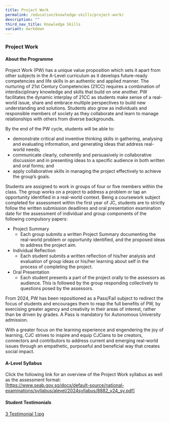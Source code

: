 ```yaml
---
title: Project Work
permalink: /education/knowledge-skills/project-work/
description: ""
third_nav_title: Knowledge Skills
variant: markdown
---
```

### **Project Work**
#### **About the Programme**
Project Work (PW) has a unique value proposition which sets it apart from other subjects in the A-Level curriculum as it develops future-ready competencies and life skills in an authentic and applied manner. The nurturing of 21st Century Competencies (21CC) requires a combination of interdisciplinary knowledge and skills that build on one another. PW facilitates the dynamic interplay of 21CC as students make sense of a real-world issue, share and embrace multiple perspectives to build new understanding and solutions. Students also grow as individuals and responsible members of society as they collaborate and learn to manage relationships with others from diverse backgrounds.

By the end of the PW cycle, students will be able to:
 - demonstrate critical and inventive thinking skills in gathering, analysing and evaluating information, and generating ideas that address real-world needs;
 - communicate clearly, coherently and persuasively in collaborative discussion and in presenting ideas to a specific audience in both written and oral forms; and
 - apply collaborative skills in managing the project effectively to achieve the group’s goals.
 
Students are assigned to work in groups of four or five members within the class. The group works on a project to address a problem or tap an opportunity identified in a real-world context. Being a coursework subject completed for assessment within the first year of JC, students are to strictly follow the written submission deadlines and oral presentation examination date for the assessment of individual and group components of the following compulsory papers:
 - Project Summary
	- Each group submits a written Project Summary documenting the real-world problem or opportunity identified, and the proposed ideas to address the project aim.
 - Individual Reflection
	- Each student submits a written reflection of his/her analysis and evaluation of group ideas or his/her learning about self in the process of completing the project.
  - Oral Presentation
	- Each student presents a part of the project orally to the assessors as audience. This is followed by the group responding collectively to questions posed by the assessors.

From 2024, PW has been repositioned as a Pass/Fail subject to redirect the focus of students and encourages them to reap the full benefits of PW, by exercising greater agency and creativity in their areas of interest, rather than be driven by grades. A Pass is mandatory for Autonomous University admission.

With a greater focus on the learning experience and engendering the joy of learning, CJC strives to inspire and equip CJCians to be creators, connectors and contributors to address current and emerging real-world issues through an empathetic, purposeful and beneficial way that creates social impact.

#### **A-Level Syllabus**
Click the following link for an overview of the Project Work syllabus as well as the assessment format:<br>
[https://www.seab.gov.sg/docs/default-source/national-examinations/syllabus/alevel/2024syllabus/8882_y24_sy.pdf]

#### **Student Testimonials**

[3 Testimonial 1.jpg](https://d33wubrfki0l68.cloudfront.net/29f692be5b9d5720ceefa512416a4cbd5fcd3edd/6199b/images/studenttestimonial.jpg)